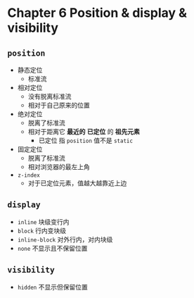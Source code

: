 # Chapter 6 Position & display & visibility

## `position`

- 静态定位
    - 标准流
- 相对定位
    - 没有脱离标准流
    - 相对于自己原来的位置
- 绝对定位
    - 脱离了标准流
    - 相对于距离它 **最近的** **已定位** 的 **祖先元素**
        - 已定位 指 `position` 值不是 `static`
- 固定定位
    - 脱离了标准流
    - 相对浏览器的最左上角
- `z-index`
    - 对于已定位元素，值越大越靠近上边
    
## `display`

- `inline` 块级变行内
- `block` 行内变块级
- `inline-block` 对外行内，对内块级
- `none` 不显示且不保留位置

## `visibility`
- `hidden` 不显示但保留位置